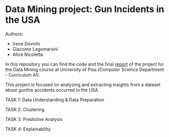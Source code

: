 # Data Mining project: Gun Incidents in the USA

Authors:
- Irene Dovichi
- Giacomo Lagomarsini
- Alice Nicoletta

In this repository you can find the code and the final [report](https://github.com/irenedovichi/DM-project/blob/master/DM_Report.pdf) of the project for the Data Mining course at University of Pisa (Computer Science Department - Curriculum AI).

This project is focused on analyzing and extracting insights from a dataset about gunfire accidents occurred in the USA.

TASK 1: Data Understanding & Data Preparation

TASK 2: Clustering

TASK 3: Predictive Analysis

TASK 4: Explainability
